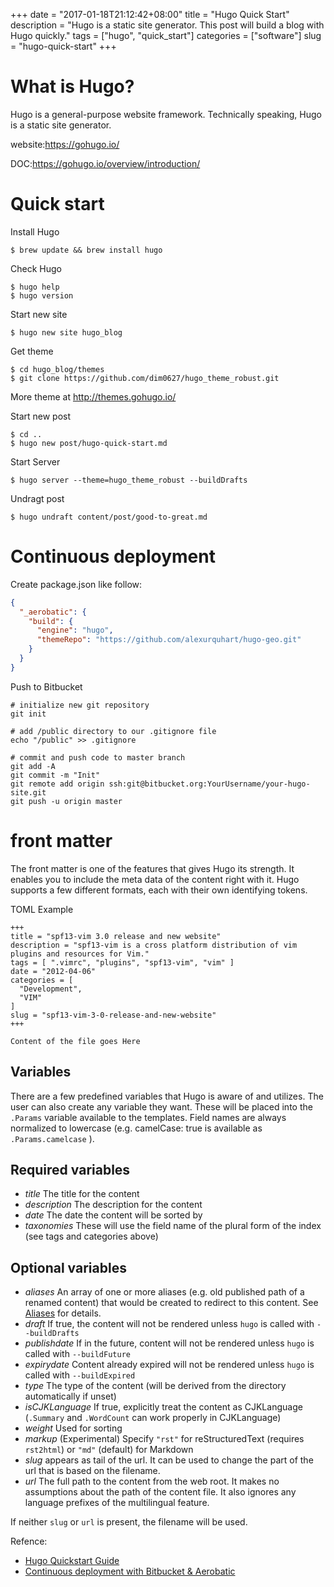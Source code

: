 +++
date = "2017-01-18T21:12:42+08:00"
title = "Hugo Quick Start"
description = "Hugo is a static site generator. This post will build a blog with Hugo quickly."
tags = ["hugo", "quick_start"]
categories = ["software"]
slug = "hugo-quick-start"
+++

# What is Hugo?

Hugo is a general-purpose website framework. Technically speaking, Hugo is
a static site generator.

website:https://gohugo.io/

DOC:https://gohugo.io/overview/introduction/

# Quick start

Install Hugo

    $ brew update && brew install hugo

Check Hugo

    $ hugo help
    $ hugo version

Start new site

    $ hugo new site hugo_blog

Get theme

    $ cd hugo_blog/themes
    $ git clone https://github.com/dim0627/hugo_theme_robust.git

More theme at http://themes.gohugo.io/

Start new post

    $ cd ..
    $ hugo new post/hugo-quick-start.md

Start Server

    $ hugo server --theme=hugo_theme_robust --buildDrafts


Undragt post

    $ hugo undraft content/post/good-to-great.md

# Continuous deployment

Create package.json like follow:
``` json
{
  "_aerobatic": {
    "build": {
      "engine": "hugo",
      "themeRepo": "https://github.com/alexurquhart/hugo-geo.git"
    }
  }
}
```

Push to Bitbucket
```
# initialize new git repository
git init

# add /public directory to our .gitignore file
echo "/public" >> .gitignore

# commit and push code to master branch
git add -A
git commit -m "Init"
git remote add origin ssh:git@bitbucket.org:YourUsername/your-hugo-site.git
git push -u origin master
```
# front matter

The front matter is one of the features that gives Hugo its strength. It
enables you to include the meta data of the content right with it. Hugo
supports a few different formats, each with their own identifying tokens.

TOML Example

```
+++
title = "spf13-vim 3.0 release and new website"
description = "spf13-vim is a cross platform distribution of vim plugins and resources for Vim."
tags = [ ".vimrc", "plugins", "spf13-vim", "vim" ]
date = "2012-04-06"
categories = [
  "Development",
  "VIM"
]
slug = "spf13-vim-3-0-release-and-new-website"
+++

Content of the file goes Here

```

## Variables

There are a few predefined variables that Hugo is aware of and utilizes.
The user can also create any variable they want. These will be placed into
the ``.Params`` variable available to the templates. Field names are always
normalized to lowercase (e.g. camelCase: true is available as
``.Params.camelcase`` ).

## Required variables

 - *title* The title for the content
 - *description* The description for the content
 - *date* The date the content will be sorted by
 - *taxonomies* These will use the field name of the plural form of the
   index (see tags and categories above)

## Optional variables

 - *aliases* An array of one or more aliases (e.g. old published path of
   a renamed content) that would be created to redirect to this content.
   See [Aliases](https://gohugo.io/extras/aliases/) for details.
 - *draft* If true, the content will not be rendered unless ``hugo`` is
   called with ``--buildDrafts``
 - *publishdate* If in the future, content will not be rendered unless
   ``hugo`` is called with ``--buildFuture``
 - *expirydate* Content already expired will not be rendered unless ``hugo``
   is called with ``--buildExpired``
 - *type* The type of the content (will be derived from the directory
   automatically if unset)
 - *isCJKLanguage* If true, explicitly treat the content as CJKLanguage
   (``.Summary`` and ``.WordCount`` can work properly in CJKLanguage)
 - *weight* Used for sorting
 - *markup* (Experimental) Specify ``"rst"`` for reStructuredText (requires
   ``rst2html``) or ``"md"`` (default) for Markdown
 - *slug* appears as tail of the url. It can be used to change the part
   of the url that is based on the filename.
 - *url* The full path to the content from the web root. It makes no
   assumptions about the path of the content file. It also ignores any
   language prefixes of the multilingual feature.

If neither ``slug`` or ``url`` is present, the filename will be used.


Refence:

 - [Hugo Quickstart Guide](https://gohugo.io/overview/quickstart/)
 - [Continuous deployment with Bitbucket & Aerobatic](https://gohugo.io/tutorials/hosting-on-bitbucket/)
